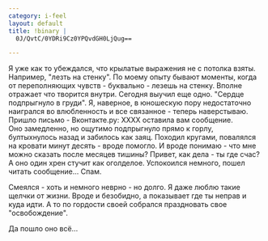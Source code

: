 ```yaml
--- 
category: i-feel
layout: default
title: !binary |
  0J/QvtC/0YDRi9Cz0YPQvdGH0LjQug==

---
```

Я уже как то убеждался, что крылатые выражения не с потолка взяты. Например, "лезть на стенку". По моему опыту бывают моменты, когда от переполняющих чувств - буквально - лезешь на стенку. Вполне отражает что творится внутри. Сегодня выучил еще одно. "Сердце подпрыгнуло в груди". Я, наверное, в юношескую пору недостаточно наигрался во влюбленность и все связанное - теперь наверстываю. 
Пришло письмо - Вконтакте.ру: ХХХХ оставила вам сообщение.     
Оно замедленно, но ощутимо подпрыгнуло прямо к горлу, бултыхнулось назад и забилось как заяц. Походил кругами, повалялся на кровати минут десять - вроде помогло. И вроде понимаю - что мне можно сказать после месяцев тишины? Привет, как дела - ты где счас? А оно один хрен стучит как оголделое. Успокоился немного, пошел читать сообщение... Спам.

Смеялся - хоть и немного неврно - но долго. Я даже люблю такие щелчки от жизни. Вроде и безобидно, а показывает где ты неправ и куда идти. А то по гордости своей собрался праздновать свое "освобождение". 

Да пошло оно всё...
